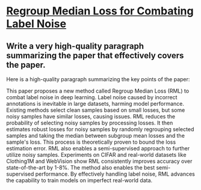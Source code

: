 # [Regroup Median Loss for Combating Label Noise](https://arxiv.org/abs/2312.06273)

## Write a very high-quality paragraph summarizing the paper that effectively covers the paper.

 Here is a high-quality paragraph summarizing the key points of the paper:

This paper proposes a new method called Regroup Median Loss (RML) to combat label noise in deep learning. Label noise caused by incorrect annotations is inevitable in large datasets, harming model performance. Existing methods select clean samples based on small losses, but some noisy samples have similar losses, causing issues. RML reduces the probability of selecting noisy samples by processing losses. It then estimates robust losses for noisy samples by randomly regrouping selected samples and taking the median between subgroup mean losses and the sample's loss. This process is theoretically proven to bound the loss estimation error. RML also enables a semi-supervised approach to further utilize noisy samples. Experiments on CIFAR and real-world datasets like Clothing1M and WebVision show RML consistently improves accuracy over state-of-the-art by 1-8\%. The method also enables the best semi-supervised performance. By effectively handling label noise, RML advances the capability to train models on imperfect real-world data.
